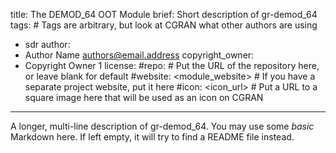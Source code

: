 title: The DEMOD_64 OOT Module
brief: Short description of gr-demod_64
tags: # Tags are arbitrary, but look at CGRAN what other authors are using
  - sdr
author:
  - Author Name <authors@email.address>
copyright_owner:
  - Copyright Owner 1
license:
#repo: # Put the URL of the repository here, or leave blank for default
#website: <module_website> # If you have a separate project website, put it here
#icon: <icon_url> # Put a URL to a square image here that will be used as an icon on CGRAN
---
A longer, multi-line description of gr-demod_64.
You may use some *basic* Markdown here.
If left empty, it will try to find a README file instead.
